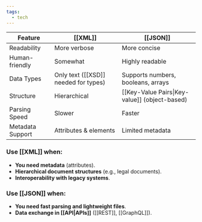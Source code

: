 ```yaml
---
tags:
  - tech
---
```


| Feature          | [[XML]]                              | [[JSON]]                                      |
| ---------------- | ------------------------------------ | --------------------------------------------- |
| Readability      | More verbose                         | More concise                                  |
| Human-friendly   | Somewhat                             | Highly readable                               |
| Data Types       | Only text ([[XSD]] needed for types) | Supports numbers, booleans, arrays            |
| Structure        | Hierarchical                         | [[Key-Value Pairs\|Key-value]] (object-based) |
| Parsing Speed    | Slower                               | Faster                                        |
| Metadata Support | Attributes & elements                | Limited metadata                              |
### **Use [[XML]]** when:
- **You need metadata** (attributes).
- **Hierarchical document structures** (e.g., legal documents).
- **Interoperability with legacy systems**.
### **Use [[JSON]]** when:
- **You need fast parsing and lightweight files**.
- **Data exchange in [[API|APIs]]** ([[REST]], [[GraphQL]]).
